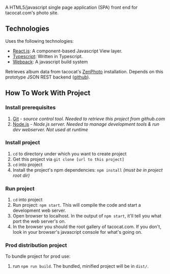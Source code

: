A HTML5/javascript single page application (SPA) front end for tacocat.com's photo site.  

## Technologies
Uses the following technologies: 
* [React.js](http://facebook.github.io/react/):  A component-based Javascript View layer.
* [Typescript](https://www.typescriptlang.org/): Written in Typescript.
* [Webpack](https://webpack.js.org/): A javascript build system

Retrieves album data from tacocat's [ZenPhoto](http://www.zenphoto.org/) installation.  Depends on this prototype JSON REST backend ([github](https://github.com/deanmoses/tacocat-gallery-zenphoto-rest-api)).

## How To Work With Project

### Install prerequisites
1. [Git](http://git-scm.com/) - *source control tool.  Needed to retrieve this project from github.com*
2. [Node.js](http://nodejs.org/) - *Node.js server.  Needed to manage development tools & run dev webserver.  Not used at runtime*

### Install project
1. `cd` to directory under which you want to create project
2. Get this project via `git clone [url to this project]`
3. `cd` into project
4. Install the project's npm dependencies: `npm install` *(must be in project root dir)*

### Run project
1. `cd` into project
2. Run project: `npm start`.  This will compile the code and start a development web server.
3. Open browser to localhost.  In the output of `npm start`, it'll tell you what port the web server's on.
4. In the browser you should the root gallery of tacocat.com.  If you don't, look in your browser's javascript console for what's going on.

### Prod distribution project
To bundle project for prod use:
1. run `npm run build`.  The bundled, minified project will be in `dist/`.